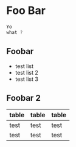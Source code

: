 # Foo Bar

```javascript
Yo
what ?
```

## Foobar

- test list
- test list 2
- test list 3

## Foobar 2

| table | table | table |
|-------|-------|-------|
| test  | test  | test  |
| test  | test  | test  |
